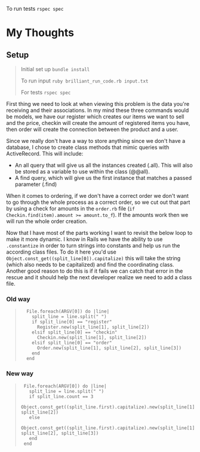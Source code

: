 To run tests `rspec spec`
# My Thoughts

## Setup

> Initial set up `bundle install`
>
> To run input `ruby brilliant_run_code.rb input.txt`
>
> For tests `rspec spec`

First thing we need to look at when viewing this problem is the data you're receiving and their associations. In my mind these three commands would be models, we have our register which creates our items we want to sell and the price, checkin will create the amount of registered items you have, then order will create the connection between the product and a user. 

Since we really don't have a way to store anything since we don't have a database, I chose to create class methods that mimic queries with ActiveRecord. This will include:

* An all query that will give us all the instances created (.all). This will also be stored as a variable to use within the class (@@all).
* A find query, which will give us the first instance that matches a passed parameter (.find)

When it comes to ordering, if we don't have a correct order we don't want to go through the whole process as a correct order, so we cut out that part by using a check for amounts in the `order.rb` file (`if Checkin.find(item).amount >= amount.to_f`). If the amounts work then we will run the whole order creation.

Now that I have most of the parts working I want to revisit the below loop to make it more dynamic. I know in Rails we have the ability to use `.constantize` in order to turn strings into constants and help us run the according class files. To do it here you'd use `Object.const_get((split_line[0]).capitalize)` this will take the string (which also needs to be capitalized) and find the coordinating class. Another good reason to do this is if it fails we can catch that error in the rescue and it should help the next developer realize we need to add a class file.

### Old way
>
>       File.foreach(ARGV[0]) do |line|
>         split_line = line.split(" ")
>         if split_line[0] == "register"
>           Register.new(split_line[1], split_line[2])
>         elsif split_line[0] == "checkin"
>           Checkin.new(split_line[1], split_line[2])
>         elsif split_line[0] == "order"
>           Order.new(split_line[1], split_line[2], split_line[3])
>         end
>       end

### New way
>      File.foreach(ARGV[0]) do |line|
>        split_line = line.split(" ")
>        if split_line.count == 3
>          Object.const_get((split_line.first).capitalize).new(split_line[1], split_line[2])
>        else
>          Object.const_get((split_line.first).capitalize).new(split_line[1], split_line[2], split_line[3])
>        end
>      end
